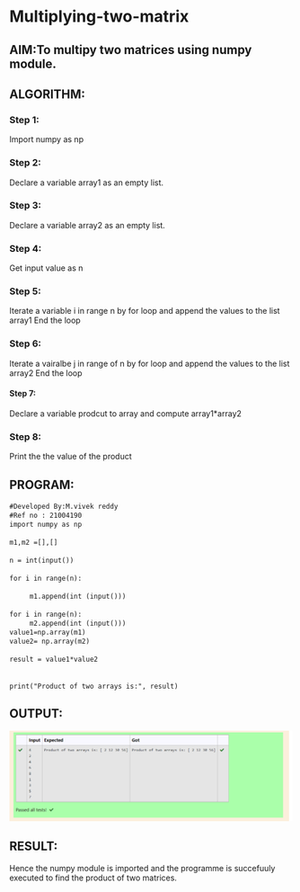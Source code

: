 # Multiplying-two-matrix

## AIM:To multipy two matrices using numpy module.

## ALGORITHM:
### Step 1:
Import numpy as np

### Step 2:
Declare a variable array1 as an empty list.

### Step 3:
Declare a variable array2 as an empty list.

### Step 4:
Get input value as n

### Step 5:
Iterate a variable i in range n by for loop and append the values to the list array1 End the loop

### Step 6:
Iterate a vairalbe j in range of n by for loop and append the values to the list array2 End the loop

#### Step 7:
Declare a variable prodcut to array and compute array1*array2

### Step 8:
Print the the value of the product

## PROGRAM: 
```
#Developed By:M.vivek reddy
#Ref no : 21004190
import numpy as np

m1,m2 =[],[]

n = int(input())

for i in range(n):

     m1.append(int (input()))

for i in range(n):
     m2.append(int (input()))
value1=np.array(m1)
value2= np.array(m2)

result = value1*value2


print("Product of two arrays is:", result)
```
## OUTPUT:
![git logo](k2.png)
## RESULT:
Hence the numpy module is imported and the programme is succefuuly executed to find the product of two matrices.
